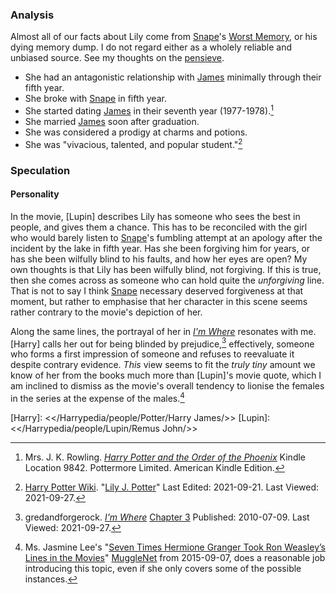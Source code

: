 ### Analysis

Almost all of our facts about Lily come from [Snape]'s [Worst Memory], or his
dying memory dump. I do not regard either as a wholely reliable and unbiased
source. See my thoughts on the [pensieve].

[pensieve]: /Harrypedia/magic/time/pensieve/
[Snape]: /Harrypedia/people/Snape/Severus/
[Worst Memory]: /Harrypedia/people/Snape/Severus/swm/

- She had an antagonistic relationship with [James] minimally through their
  fifth year.
- She broke with [Snape] in fifth year.
- She started dating [James] in their seventh year (1977-1978).[^20210927-3]
- She married [James] soon after graduation.
- She was considered a prodigy at charms and potions.
- She was "vivacious, talented, and popular student."[^20210927-1]

[^20210927-3]:
    Mrs. J. K. Rowling.
    _[Harry Potter and the Order of the Phoenix](https://www.goodreads.com/book/show/2.Harry_Potter_and_the_Order_of_the_Phoenix)_
    Kindle Location 9842. Pottermore Limited. American Kindle Edition.

[^20210927-1]:
    [Harry Potter Wiki](https://harrypotter.fandom.com/).
    "[Lily J. Potter](<https://harrypotter.fandom.com/wiki/Lily J._Potter>)"
    Last Edited: 2021-09-21. Last Viewed: 2021-09-27.

### Speculation

#### Personality

In the movie, [Lupin] describes Lily has someone who sees the best in people, and
gives them a chance. This has to be reconciled with the girl who would barely
listen to [Snape]'s fumbling attempt at an apology after the incident by the
lake in fifth year. Has she been forgiving him for years, or has she been
wilfully blind to his faults, and how her eyes are open? My own thoughts is
that Lily has been wilfully blind, not forgiving. If this is true, then she
comes across as someone who can hold quite the _unforgiving_ line. That is not
to say I think [Snape] necessary deserved forgiveness at that moment, but
rather to emphasise that her character in this scene seems rather contrary to
the movie's depiction of her.

Along the same lines, the portrayal of her in _[I'm Where][GAFRIW]_ resonates
with me. [Harry] calls her out for being blinded by prejudice,[^20210927-4]
effectively, someone who forms a first impression of someone and refuses to
reevaluate it despite contrary evidence. _This_ view seems to fit the _truly
tiny_ amount we know of her from the books much more than [Lupin]'s movie
quote, which I am inclined to dismiss as the movie's overall tendency to lionise
the females in the series at the expense of the males.[^20210927-2]

[GAFRIW]: https://www.fanfiction.net/s/6126906
[James]: /Harrypedia/people/Potter/James/

[Harry]: <</Harrypedia/people/Potter/Harry James/>>
[Lupin]: <</Harrypedia/people/Lupin/Remus John/>>

[^20210927-4]:
    gredandforgerock.
    _[I'm Where][GAFRIW]_ [Chapter 3](https://www.fanfiction.net/s/6126906/3/I-m-Where)
    Published: 2010-07-09. Last Viewed: 2021-09-27.

[^20210927-2]:
    Ms. Jasmine Lee's "[Seven Times Hermione Granger Took Ron
    Weasley’s Lines in the Movies](https://www.mugglenet.com/2015/09/7-times-hermione-granger-took-ron-weasleys-lines-in-the-movies/)"
    [MuggleNet](https://www.mugglenet.com/) from 2015-09-07, does a reasonable
    job introducing this topic, even if she only covers some of the possible
    instances.
